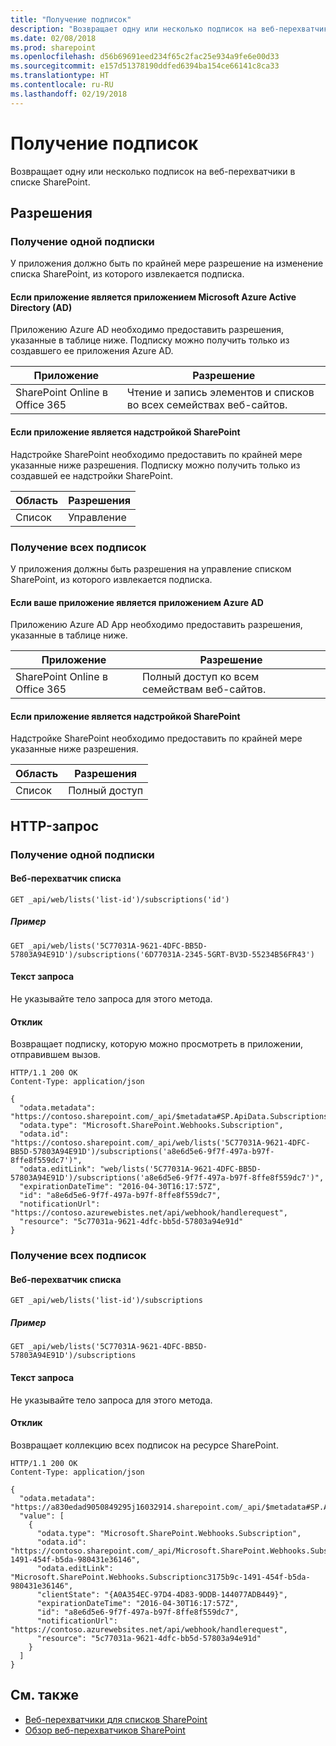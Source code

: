 ```yaml
---
title: "Получение подписок"
description: "Возвращает одну или несколько подписок на веб-перехватчики в списке SharePoint."
ms.date: 02/08/2018
ms.prod: sharepoint
ms.openlocfilehash: d56b69691eed234f65c2fac25e934a9fe6e00d33
ms.sourcegitcommit: e157d51378190ddfed6394ba154ce66141c8ca33
ms.translationtype: HT
ms.contentlocale: ru-RU
ms.lasthandoff: 02/19/2018
---
```

# <a name="get-subscriptions"></a>Получение подписок

Возвращает одну или несколько подписок на веб-перехватчики в списке SharePoint.

## <a name="permissions"></a>Разрешения

### <a name="get-a-single-subscription"></a>Получение одной подписки

У приложения должно быть по крайней мере разрешение на изменение списка SharePoint, из которого извлекается подписка.

#### <a name="if-your-application-is-a-microsoft-azure-active-directory-azure-ad-application"></a>Если приложение является приложением Microsoft Azure Active Directory (AD)

Приложению Azure AD необходимо предоставить разрешения, указанные в таблице ниже. Подписку можно получить только из создавшего ее приложения Azure AD. 

Приложение | Разрешение 
------------|------------
SharePoint Online в Office 365|Чтение и запись элементов и списков во всех семействах веб-сайтов.

#### <a name="if-your-application-is-a-sharepoint-add-in"></a>Если приложение является надстройкой SharePoint

Надстройке SharePoint необходимо предоставить по крайней мере указанные ниже разрешения. Подписку можно получить только из создавшей ее надстройки SharePoint. 

Область | Разрешения 
------|------------
Список|Управление

### <a name="get-all-subscriptions"></a>Получение всех подписок

У приложения должны быть разрешения на управление списком SharePoint, из которого извлекается подписка.

#### <a name="if-your-application-is-an-azure-ad-application"></a>Если ваше приложение является приложением Azure AD

Приложению Azure AD App необходимо предоставить разрешения, указанные в таблице ниже. 

Приложение | Разрешение 
------------|------------
SharePoint Online в Office 365|Полный доступ ко всем семействам веб-сайтов.

#### <a name="if-your-application-is-a-sharepoint-add-in"></a>Если приложение является надстройкой SharePoint

Надстройке SharePoint необходимо предоставить по крайней мере указанные ниже разрешения. 

Область | Разрешения 
------|------------
Список|Полный доступ

## <a name="http-request"></a>HTTP-запрос

### <a name="get-a-single-subscription"></a>Получение одной подписки

#### <a name="list-webhook"></a>Веб-перехватчик списка
```
GET _api/web/lists('list-id')/subscriptions('id')
```

##### <a name="example"></a>Пример

```http
GET _api/web/lists('5C77031A-9621-4DFC-BB5D-57803A94E91D')/subscriptions('6D77031A-2345-5GRT-BV3D-55234B56FR43')
```

#### <a name="request-body"></a>Текст запроса

Не указывайте тело запроса для этого метода.

#### <a name="response"></a>Отклик

Возвращает подписку, которую можно просмотреть в приложении, отправившем вызов.

```http
HTTP/1.1 200 OK
Content-Type: application/json

{
  "odata.metadata": "https://contoso.sharepoint.com/_api/$metadata#SP.ApiData.Subscriptions/@Element",
  "odata.type": "Microsoft.SharePoint.Webhooks.Subscription",
  "odata.id": "https://contoso.sharepoint.com/_api/web/lists('5C77031A-9621-4DFC-BB5D-57803A94E91D')/subscriptions('a8e6d5e6-9f7f-497a-b97f-8ffe8f559dc7')",
  "odata.editLink": "web/lists('5C77031A-9621-4DFC-BB5D-57803A94E91D')/subscriptions('a8e6d5e6-9f7f-497a-b97f-8ffe8f559dc7')",
  "expirationDateTime": "2016-04-30T16:17:57Z",
  "id": "a8e6d5e6-9f7f-497a-b97f-8ffe8f559dc7",
  "notificationUrl": "https://contoso.azurewebistes.net/api/webhook/handlerequest",
  "resource": "5c77031a-9621-4dfc-bb5d-57803a94e91d"
}
```

### <a name="get-all-subscriptions"></a>Получение всех подписок

#### <a name="list-webhook"></a>Веб-перехватчик списка
```
GET _api/web/lists('list-id')/subscriptions
```

##### <a name="example"></a>Пример

```http
GET _api/web/lists('5C77031A-9621-4DFC-BB5D-57803A94E91D')/subscriptions
```

#### <a name="request-body"></a>Текст запроса

Не указывайте тело запроса для этого метода.

#### <a name="response"></a>Отклик

Возвращает коллекцию всех подписок на ресурсе SharePoint. 

```http
HTTP/1.1 200 OK
Content-Type: application/json

{
  "odata.metadata": "https://a830edad9050849295j16032914.sharepoint.com/_api/$metadata#SP.ApiData.Subscriptions",
  "value": [
    {
      "odata.type": "Microsoft.SharePoint.Webhooks.Subscription",
      "odata.id": "https://contoso.sharepoint.com/_api/Microsoft.SharePoint.Webhooks.Subscriptionc3175b9c-1491-454f-b5da-980431e36146",
      "odata.editLink": "Microsoft.SharePoint.Webhooks.Subscriptionc3175b9c-1491-454f-b5da-980431e36146",
      "clientState": "{A0A354EC-97D4-4D83-9DDB-144077ADB449}",
      "expirationDateTime": "2016-04-30T16:17:57Z",
      "id": "a8e6d5e6-9f7f-497a-b97f-8ffe8f559dc7",
      "notificationUrl": "https://contoso.azurewebsites.net/api/webhook/handlerequest",
      "resource": "5c77031a-9621-4dfc-bb5d-57803a94e91d"
    }
  ]
}
```

## <a name="see-also"></a>См. также

- [Веб-перехватчики для списков SharePoint](overview-sharepoint-list-webhooks.md)
- [Обзор веб-перехватчиков SharePoint](../overview-sharepoint-webhooks.md)